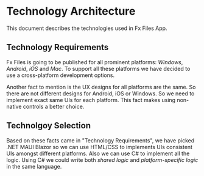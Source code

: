 # Technology Architecture

This document describes the technologies used in Fx Files App.

## Technology Requirements
Fx Files is going to be published for all prominent platforms: *Windows*, *Android*, *iOS* and *Mac*.
To support all these platforms we have decided to use a cross-platform development options.

Another fact to mention is the UX designs for all platforms are the same. So there are not different designs for Android, iOS or Windows.
So we need to implement exact same UIs for each platform. This fact makes using non-native controls a better choice.

## Technolgoy Selection
Based on these facts came in "Technology Requirements", we have picked .NET MAUI Blazor so we can use HTML/CSS to implements UIs consistent UIs amongst different platforms.
Also we can use C# to implement all the logic. Using C# we could write both *shared logic* and *platform-specific logic* in the same language.
